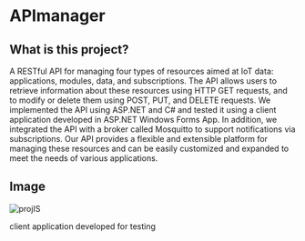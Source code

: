# APImanager

## What is this project?
 
A RESTful API for managing four types of resources aimed at IoT data: applications, modules, data, and subscriptions. The API allows users to retrieve information about these resources using HTTP GET requests, and to modify or delete them using POST, PUT, and DELETE requests. We implemented the API using ASP.NET and C# and tested it using a client application developed in ASP.NET Windows Forms App. In addition, we integrated the API with a broker called Mosquitto to support notifications via subscriptions. Our API provides a flexible and extensible platform for managing these resources and can be easily customized and expanded to meet the needs of various applications. 

## Image

![projIS](https://user-images.githubusercontent.com/76527448/226973286-d42c9a45-52f8-49f6-98f4-1bafdbd6d4a0.PNG)

client application developed for testing
